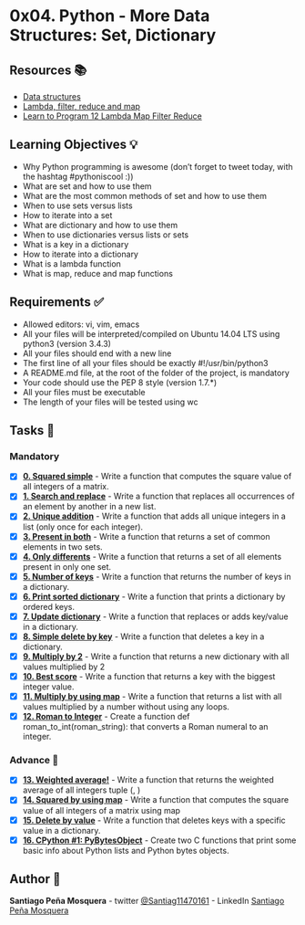 # 0x04. Python - More Data Structures: Set, Dictionary
## Resources :books:

* [Data structures](https://intranet.hbtn.io/rltoken/dnFegYagqFoW7WraIP-9RA)
* [Lambda, filter, reduce and map](https://intranet.hbtn.io/rltoken/xXAlsMIs9-sCL4fljYeNfg)
* [Learn to Program 12 Lambda Map Filter Reduce](https://intranet.hbtn.io/rltoken/AT-UtsGuhgIzQSwSdKvckw)

## Learning Objectives :bulb:
* Why Python programming is awesome (don’t forget to tweet today, with the hashtag #pythoniscool :))
* What are set and how to use them
* What are the most common methods of set and how to use them
* When to use sets versus lists
* How to iterate into a set
* What are dictionary and how to use them
* When to use dictionaries versus lists or sets
* What is a key in a dictionary
* How to iterate into a dictionary
* What is a lambda function
* What is map, reduce and map functions

## Requirements :white_check_mark:
* Allowed editors: vi, vim, emacs
* All your files will be interpreted/compiled on Ubuntu 14.04 LTS using python3 (version 3.4.3)
* All your files should end with a new line
* The first line of all your files should be exactly #!/usr/bin/python3
* A README.md file, at the root of the folder of the project, is mandatory
* Your code should use the PEP 8 style (version 1.7.*)
* All your files must be executable
* The length of your files will be tested using wc

## Tasks :page_with_curl:
### Mandatory
- [x] **[0. Squared simple](./0-square_matrix_simple.py)** - Write a function that computes the square value of all integers of a matrix.
- [x] **[1. Search and replace](./1-search_replace.py)** - Write a function that replaces all occurrences of an element by another in a new list.
- [x] **[2. Unique addition](./2-uniq_add.py)** - Write a function that adds all unique integers in a list (only once for each integer).
- [x] **[3. Present in both](./3-common_elements.py)** - Write a function that returns a set of common elements in two sets.
- [x] **[4. Only differents](./4-only_diff_elements.py)** - Write a function that returns a set of all elements present in only one set.
- [x] **[5. Number of keys](./5-number_keys.py)** - Write a function that returns the number of keys in a dictionary.
- [x] **[6. Print sorted dictionary](./6-print_sorted_dictionary.py)** - Write a function that prints a dictionary by ordered keys.
- [x] **[7. Update dictionary](./7-update_dictionary.py)** - Write a function that replaces or adds key/value in a dictionary.
- [x] **[8. Simple delete by key](./8-simple_delete.py)** - Write a function that deletes a key in a dictionary.
- [x] **[9. Multiply by 2](./9-multiply_by_2.py)** - Write a function that returns a new dictionary with all values multiplied by 2
- [x] **[10. Best score](./10-best_score.py)** - Write a function that returns a key with the biggest integer value.
- [x] **[11. Multiply by using map](./11-mutiply_list_map.py)** - Write a function that returns a list with all values multiplied by a number without using any loops.
- [x] **[12. Roman to Integer](./12-roman_to_int.py)** - Create a function def roman_to_int(roman_string): that converts a Roman numeral to an integer.
### Advance :muscle:
- [x] **[13. Weighted average!](./100-weight_average.py)** - Write a function that returns the weighted average of all integers tuple (<score>, <weight>)
- [x] **[14. Squared by using map](./101-square_matrix_map.py)** - Write a function that computes the square value of all integers of a matrix using map
- [x] **[15. Delete by value](./102-complex_delete.py)** - Write a function that deletes keys with a specific value in a dictionary.
- [x] **[16. CPython #1: PyBytesObject](./103-python.c)** - Create two C functions that print some basic info about Python lists and Python bytes objects.

## Author :pencil:
**Santiago Peña Mosquera** - twitter [@Santiag11470161](https://twitter.com/Santiag11470161) - LinkedIn [Santiago Peña Mosquera](https://www.linkedin.com/in/santiago-pe%C3%B1a-mosquera-abaa20196/)